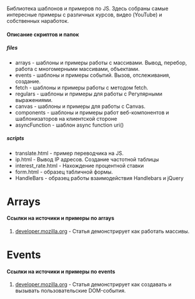 Библиотека шаблонов и примеров по JS. Здесь собраны самые интересные примеры с различных курсов, видео (YouTube) и собственных наработок.


#### Описание скриптов и папок

##### files
- arrays - шаблоны и примеры работы с массивами. Вывод, перебор, работа с многомерными массивами, объектами.
- events - шаблоны и примеры событий. Вызов, отслеживания, создание.
- fetch - шаблоны и примеры работы с методом fetch.
- regulars - шаблоны и примеры для работы с Регулярными выражениями.
- canvas - шаблоны и примеры для работы с Canvas.
- components - шаблоны и примеры работ веб-компонентов и шаблонизаторов на клиентской стороне
- asyncFunction - шаблон  async function uri()

##### scripts
- translate.html - пример переводчика на JS.
- ip.html - Вывод IP адресов. Создание частотной таблицы
- interest_rate.html - Нахождение процентной ставки
- form.html - образец табличной формы.
- HandleBars - образец работы взаимодействия Handlebars и jQuery


# Arrays

#### Ссылки на источики и примеры по arrays

1. [developer.mozilla.org][2] - Статья демонстрирует как работать массивы.

# Events

#### Ссылки на источики и примеры по events

1. [developer.mozilla.org][1] - Статья демонстрирует как создавать и вызывать пользовательские DOM-события.

[1]:https://developer.mozilla.org/ru/docs/Web/Guide/Events/%D0%A1%D0%BE%D0%B7%D0%B4%D0%B0%D0%BD%D0%B8%D0%B5_%D0%B8_%D0%B2%D1%8B%D0%B7%D0%BE%D0%B2_%D1%81%D0%BE%D0%B1%D1%8B%D1%82%D0%B8%D0%B9
[2]:https://developer.mozilla.org/ru/docs/Web/JavaScript/Reference/Global_Objects/Array
